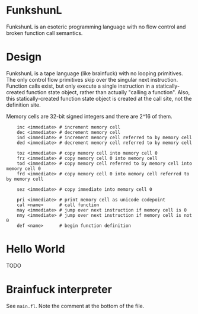 # FunkshunL
FunkshunL is an esoteric programming language with no flow control and broken function call semantics.

# Design

FunkshunL is a tape language (like brainfuck) with no looping primitives. The only control flow primitives skip over the singular next instruction. Function calls exist, but only execute a single instruction in a statically-created function state object, rather than actually "calling a function". Also, this statically-created function state object is created at the call site, not the definition site.

Memory cells are 32-bit signed integers and there are 2^16 of them.

```
    inc <immediate> # increment memory cell
    dec <immediate> # decrement memory cell
    ind <immediate> # increment memory cell referred to by memory cell
    ded <immediate> # decrement memory cell referred to by memory cell
    
    toz <immediate> # copy memory cell into memory cell 0
    frz <immediate> # copy memory cell 0 into memory cell
    tod <immediate> # copy memory cell referred to by memory cell into memory cell 0
    frd <immediate> # copy memory cell 0 into memory cell referred to by memory cell
    
    sez <immediate> # copy immediate into memory cell 0
    
    pri <immediate> # print memory cell as unicode codepoint
    cal <name>      # call function
    may <immediate> # jump over next instruction if memory cell is 0
    nmy <immediate> # jump over next instruction if memory cell is not 0
    def <name>      # begin function definition
```

# Hello World

TODO

# Brainfuck interpreter

See `main.fl`. Note the comment at the bottom of the file.
